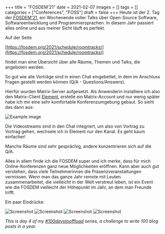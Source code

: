 +++
title = "FOSDEM'21"
date = 2021-02-07
images = []
tags = []
categories = ["Conferences", "FOSS"]
draft = false
+++
Heute ist der 2. Tag der [FOSDEM'21](https://fosdem.org/2021/), ein Wochenende voller Talks über Open-Source Software, Softwareentwicklung und Programmiersprachen. In diesem Jahr passiert alles online und
aus meiner Sicht läuft es perfekt.

Auf der Seite

[https://fosdem.org/2021/schedule/roomtracks/](https://fosdem.org/2021/schedule/roomtracks/)

findet man eine Übersicht über alle Räume, Themen und Talks, die angeboten werden.

So gut wie alle Vorträge sind in einen Chat eingebettet, in dem im Anschluss Fragen gestellt werden können (Q/A - Questions/Answers).

Hierfür wurden Matrix-Server aufgesetzt. Als Anwenderin installiere ich also den
Matrix-Client [Element](https://de.wikipedia.org/wiki/Element_(Instant-Messenger)), erstelle ein Matrix-Account und nur wenig später habe ich mir eine sehr komfortable Konferenzumgebung gebaut.
So sieht das dann aus:

![Example image](/img/element.png)

Die Videostreams sind in den Chat integriert, um also von Vortrag zu Vortrag gehen, wechsele
ich in Element nur den Kanal. Es geht kaum einfacher!

Manche Räume sind sehr gesprächig, andere konzentrieren sich auf die Q/A.

Alles in allem finde ich die FOSDEM super und ich merke, dass für mich Online-Konferenzen ganz neue Möglichkeiten eröffnen. Kann aber auch gut verstehen, dass viele Teilnehmerinnen die Präsenzveranstaltungen vermissen. Wenn man das ganze Jahr remote mit Leuten zusammenarbeitet, 
 die vielleicht in der Welt verstreut leben, ist ein Event wie die FOSDEM vielleicht der Höhepunkt im Jahr, an dem man Freunde trifft.

Ein paar Eindrücke:

![Screenshot](/img/team.png)
![Screenshot](/img/collab.png)
![Screenshot](/img/classops.png)
![Screenshot](/img/students.png)

_This is day 4 of my [#100daystooffload](https://100daystooffload.com/) series, a challenge to write 100 blog posts in a year._